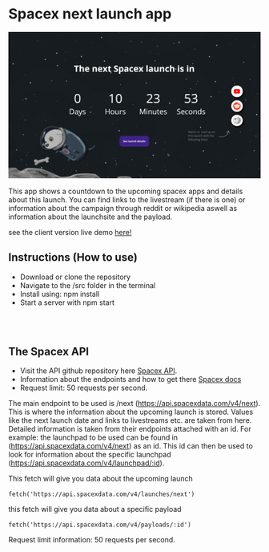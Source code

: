 # Spacex next launch app
![home](docs/img/home.gif "Home countdown")

This app shows a countdown to the upcoming spacex apps and details about this launch. You can find links to the livestream (if there is one) or information about the campaign through reddit or wikipedia aswell as information about the launchsite and the payload.

see the client version live demo [here!](https://jimmydekroon.github.io/web-app-from-scratch-2021/src/index.html)

## Instructions (How to use)
- Download or clone the repository
- Navigate to the /src folder in the terminal
- Install using: npm install
- Start a server with npm start

</br>
</br>

## The Spacex API

- Visit the API github repository here [Spacex API](https://github.com/r-spacex/SpaceX-API).
- Information about the endpoints and how to get there [Spacex docs](https://github.com/r-spacex/SpaceX-API/blob/master/docs/v4/README.md)
- Request limit: 50 requests per second.

The main endpoint to be used is /next (https://api.spacexdata.com/v4/next). This is where the information about the upcoming launch is stored. Values like the next launch date and links to livestreams etc. are taken from here. Detailed information is taken from their endpoints attached with an id. For example: the launchpad to be used can be found in (https://api.spacexdata.com/v4/next) as an id. This id can then be used to look for information about the specific launchpad (https://api.spacexdata.com/v4/launchpad/:id).

This fetch will give you data about the upcoming launch
```JS
fetch('https://api.spacexdata.com/v4/launches/next')
```

this fetch will give you data about a specific payload
```JS
fetch('https://api.spacexdata.com/v4/payloads/:id')
```

Request limit information: 50 requests per second.

